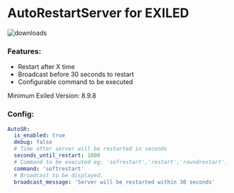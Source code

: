 # AutoRestartServer for EXILED

![downloads](https://img.shields.io/github/downloads/Vretu-Dev/AutoSR/total)

### Features:
- Restart after X time
- Broadcast before 30 seconds to restart
- Configurable command to be executed

Minimum Exiled Version: 8.9.8

### Config:

```yaml
AutoSR:
  is_enabled: true
  debug: false
  # Time after server will be restarted in seconds
  seconds_until_restart: 1800
  # Command to be executed eg: 'sofrestart','restart','roundrestart'.
  command: 'softrestart'
  # Broadcast to be displayed.
  broadcast_message: 'Server will be restarted within 30 seconds'
```

